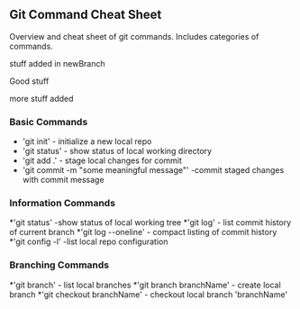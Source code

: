 ## Git Command Cheat Sheet

Overview and cheat sheet of git commands. Includes categories of commands.



stuff added in newBranch

Good stuff

more stuff added 


### Basic Commands

* 'git init' - initialize a new local repo
* 'git status' - show status of local working directory
* 'git add .' - stage local changes for commit
* 'git commit -m "some meaningful message"' -commit staged changes with commit message

### Information Commands
*'git status' -show status of local working tree
*'git log' - list commit history of current branch
*'git log --oneline' - compact listing of commit history
*'git config -l' -list local repo configuration

### Branching Commands
*'git branch' - list local branches
*'git branch branchName' - create local branch
*'git checkout branchName' - checkout local branch 'branchName'
